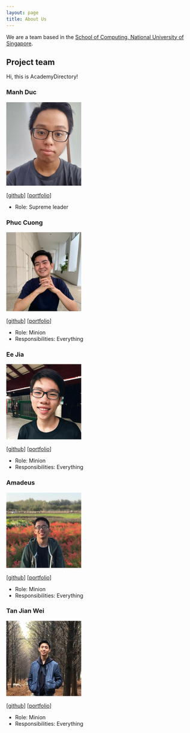 ```yaml
---
layout: page
title: About Us
---
```


We are a team based in the [School of Computing, National University of Singapore](http://www.comp.nus.edu.sg).

## Project team

Hi, this is AcademyDirectory!


### Manh Duc

<img src="images/hmanhduc2k.png" width="200px">

[[github](https://github.com/hmanhduc2k)]
[[portfolio](team/hmanhduc2k.md)]

* Role: Supreme leader

### Phuc Cuong

<img src="images/phuccuongngo99.png" width="200px">

[[github](https://github.com/phuccuongngo99)]
[[portfolio](team/phuccuongngo99.md)]

* Role: Minion
* Responsibilities: Everything

### Ee Jia

<img src="images/cheweejia.png" width="200px">

[[github](https://github.com/cheweejia)]
[[portfolio](team/cheweejia.md)]

* Role: Minion
* Responsibilities: Everything

### Amadeus

<img src="images/amadeus-winarto.png" width="200px">

[[github](https://github.com/amadeus-winarto)]
[[portfolio](team/amadeus-winarto.md)]

* Role: Minion
* Responsibilities: Everything

### Tan Jian Wei

<img src="images/jianoway.png" width="200px">

[[github](https://github.com/jianoway/)]
[[portfolio](team/jianoway.md)]

* Role: Minion
* Responsibilities: Everything
